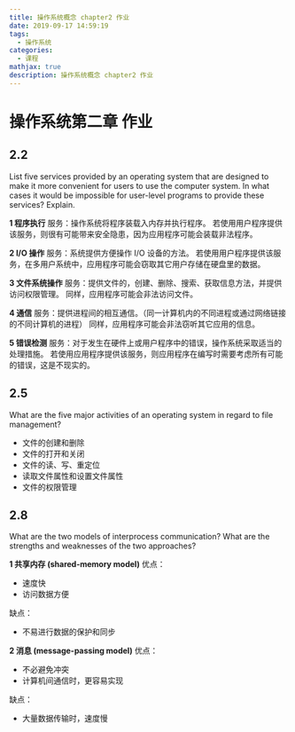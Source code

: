 ```yaml
---
title: 操作系统概念 chapter2 作业
date: 2019-09-17 14:59:19
tags:
  - 操作系统
categories:
  - 课程
mathjax: true
description: 操作系统概念 chapter2 作业
---
```

# 操作系统第二章 作业

## 2.2
List five services provided by an operating system that are designed to
make it more convenient for users to use the computer system. In what
cases it would be impossible for user-level programs to provide these
services? Explain.

**1 程序执行**
服务：操作系统将程序装载入内存并执行程序。
若使用用户程序提供该服务，则很有可能带来安全隐患，因为应用程序可能会装载非法程序。

**2 I/O 操作**
服务：系统提供方便操作 I/O 设备的方法。
若使用用户程序提供该服务，在多用户系统中，应用程序可能会窃取其它用户存储在硬盘里的数据。

**3 文件系统操作**
服务：提供文件的，创建、删除、搜索、获取信息方法，并提供访问权限管理。
同样，应用程序可能会非法访问文件。

**4 通信**
服务：提供进程间的相互通信。（同一计算机内的不同进程或通过网络链接的不同计算机的进程）
同样，应用程序可能会非法窃听其它应用的信息。

**5 错误检测**
服务：对于发生在硬件上或用户程序中的错误，操作系统采取适当的处理措施。
若使用应用程序提供该服务，则应用程序在编写时需要考虑所有可能的错误，这是不现实的。

## 2.5
What are the five major activities of an operating system in regard to file management?

- 文件的创建和删除
- 文件的打开和关闭
- 文件的读、写、重定位
- 读取文件属性和设置文件属性
- 文件的权限管理

## 2.8
What are the two models of interprocess communication? What are the strengths and
weaknesses of the two approaches?

**1 共享内存 (shared-memory model)**
优点：
- 速度快
- 访问数据方便

缺点：
- 不易进行数据的保护和同步

**2 消息 (message-passing model)**
优点：
- 不必避免冲突
- 计算机间通信时，更容易实现

缺点：
- 大量数据传输时，速度慢